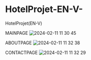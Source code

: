 # HotelProjet-EN-V-
HotelProjet(EN-V)

MAINPAGE
![2024-02-11 11 30 45](https://github.com/mohamad-askri/HotelProjet-EN-V-/assets/90568851/930a14e2-fbda-4a11-9d33-c9b5e8c31513)


ABOUTPAGE
![2024-02-11 11 32 38](https://github.com/mohamad-askri/HotelProjet-EN-V-/assets/90568851/557803a5-6561-4d59-899c-990e52c3937c)


CONTACTPAGE
![2024-02-11 11 32 29](https://github.com/mohamad-askri/HotelProjet-EN-V-/assets/90568851/5eff6f92-b294-4d1b-8757-333642fd24c3)
